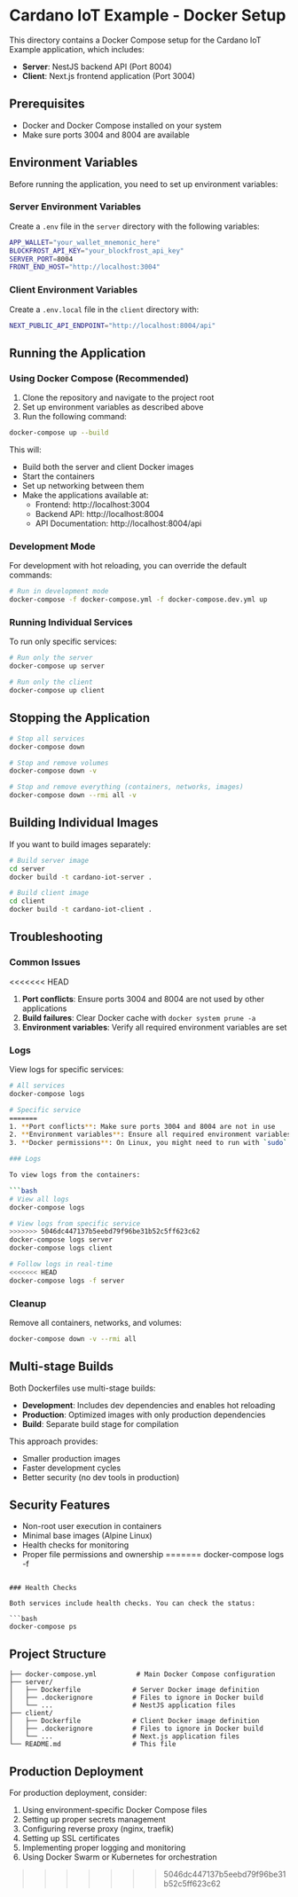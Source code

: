 # Cardano IoT Example - Docker Setup

This directory contains a Docker Compose setup for the Cardano IoT Example application, which includes:

- **Server**: NestJS backend API (Port 8004)
- **Client**: Next.js frontend application (Port 3004)

## Prerequisites

- Docker and Docker Compose installed on your system
- Make sure ports 3004 and 8004 are available

## Environment Variables

Before running the application, you need to set up environment variables:

### Server Environment Variables

Create a `.env` file in the `server` directory with the following variables:

```bash
APP_WALLET="your_wallet_mnemonic_here"
BLOCKFROST_API_KEY="your_blockfrost_api_key"
SERVER_PORT=8004
FRONT_END_HOST="http://localhost:3004"
```

### Client Environment Variables

Create a `.env.local` file in the `client` directory with:

```bash
NEXT_PUBLIC_API_ENDPOINT="http://localhost:8004/api"
```

## Running the Application

### Using Docker Compose (Recommended)

1. Clone the repository and navigate to the project root
2. Set up environment variables as described above
3. Run the following command:

```bash
docker-compose up --build
```

This will:
- Build both the server and client Docker images
- Start the containers
- Set up networking between them
- Make the applications available at:
  - Frontend: http://localhost:3004
  - Backend API: http://localhost:8004
  - API Documentation: http://localhost:8004/api

### Development Mode

For development with hot reloading, you can override the default commands:

```bash
# Run in development mode
docker-compose -f docker-compose.yml -f docker-compose.dev.yml up
```

### Running Individual Services

To run only specific services:

```bash
# Run only the server
docker-compose up server

# Run only the client
docker-compose up client
```

## Stopping the Application

```bash
# Stop all services
docker-compose down

# Stop and remove volumes
docker-compose down -v

# Stop and remove everything (containers, networks, images)
docker-compose down --rmi all -v
```

## Building Individual Images

If you want to build images separately:

```bash
# Build server image
cd server
docker build -t cardano-iot-server .

# Build client image
cd client
docker build -t cardano-iot-client .
```

## Troubleshooting

### Common Issues

<<<<<<< HEAD
1. **Port conflicts**: Ensure ports 3004 and 8004 are not used by other applications
2. **Build failures**: Clear Docker cache with `docker system prune -a`
3. **Environment variables**: Verify all required environment variables are set

### Logs

View logs for specific services:
```bash
# All services
docker-compose logs

# Specific service
=======
1. **Port conflicts**: Make sure ports 3004 and 8004 are not in use
2. **Environment variables**: Ensure all required environment variables are set
3. **Docker permissions**: On Linux, you might need to run with `sudo`

### Logs

To view logs from the containers:

```bash
# View all logs
docker-compose logs

# View logs from specific service
>>>>>>> 5046dc447137b5eebd79f96be31b52c5ff623c62
docker-compose logs server
docker-compose logs client

# Follow logs in real-time
<<<<<<< HEAD
docker-compose logs -f server
```

### Cleanup

Remove all containers, networks, and volumes:
```bash
docker-compose down -v --rmi all
```

## Multi-stage Builds

Both Dockerfiles use multi-stage builds:

- **Development**: Includes dev dependencies and enables hot reloading
- **Production**: Optimized images with only production dependencies
- **Build**: Separate build stage for compilation

This approach provides:
- Smaller production images
- Faster development cycles
- Better security (no dev tools in production)

## Security Features

- Non-root user execution in containers
- Minimal base images (Alpine Linux)
- Health checks for monitoring
- Proper file permissions and ownership
=======
docker-compose logs -f
```

### Health Checks

Both services include health checks. You can check the status:

```bash
docker-compose ps
```

## Project Structure

```
├── docker-compose.yml          # Main Docker Compose configuration
├── server/
│   ├── Dockerfile             # Server Docker image definition
│   ├── .dockerignore          # Files to ignore in Docker build
│   └── ...                    # NestJS application files
├── client/
│   ├── Dockerfile             # Client Docker image definition
│   ├── .dockerignore          # Files to ignore in Docker build
│   └── ...                    # Next.js application files
└── README.md                  # This file
```

## Production Deployment

For production deployment, consider:

1. Using environment-specific Docker Compose files
2. Setting up proper secrets management
3. Configuring reverse proxy (nginx, traefik)
4. Setting up SSL certificates
5. Implementing proper logging and monitoring
6. Using Docker Swarm or Kubernetes for orchestration
>>>>>>> 5046dc447137b5eebd79f96be31b52c5ff623c62
